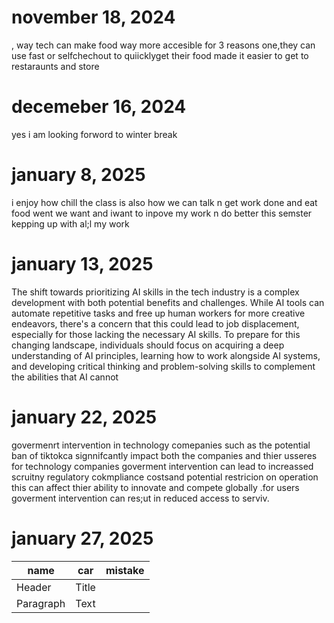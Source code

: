 # november 18, 2024 
, way tech can make food way more accesible for 3 reasons one,they can use fast or selfchechout to quiicklyget their food made it easier to get to restaraunts and store 
# decemeber 16, 2024
yes i am looking forword to winter break 
# january 8, 2025
i enjoy how chill the class is also how we can talk n get work done and eat food went we want and iwant to inpove my work n do better this semster kepping up with al;l my work 
# january 13, 2025
The shift towards prioritizing AI skills in the tech industry is a complex development with both potential benefits and challenges. While AI tools can automate repetitive tasks and free up human workers for more creative endeavors, there's a concern that this could lead to job displacement, especially for those lacking the necessary AI skills. To prepare for this changing landscape, individuals should focus on acquiring a deep understanding of AI principles, learning how to work alongside AI systems, and developing critical thinking and problem-solving skills to complement the abilities that AI cannot   
# january 22, 2025 
govermenrt intervention in technology comepanies such as the potential ban of tiktokca signnifcantly impact both the companies and thier usseres for technology companies goverment intervention can lead to increassed scruitny regulatory cokmpliance costsand potential restricion on operation this can affect thier ability to innovate and compete globally .for users goverment intervention can res;ut in reduced access to serviv.
# january 27, 2025
| name       | car | mistake | 
| ----------- |    ----------- | ----------- |
| Header      | Title       |
| Paragraph   | Text        |
